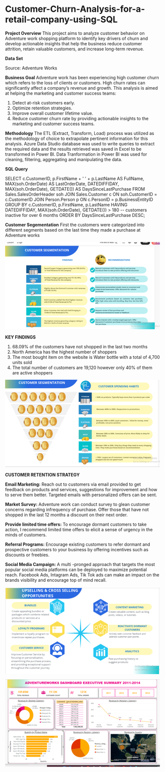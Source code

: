 # Customer-Churn-Analysis-for-a-retail-company-using-SQL

**Project Overview**
This project aims to analyze customer behavior on Adventure work shopping platform to identify key drivers of churn and develop actionable insights that help the business reduce customer attrition, retain valuable customers, and increase long-term revenue.


**Data Set**


Source: Adventure Works



**Business Goal**
Adventure work has been experiencing high customer churn which refers to the loss of clients or customers. High churn rates can significantly affect a company’s revenue and growth. This analysis is aimed at helping the marketing and customer success teams:
1. Detect at-risk customers early.
2. Optimize retention strategies.
3. Improve overall customer lifetime value.
4. Reduce customer churn rate by providing actionable insights to the marketing and customer success teams.

**Methodology**
The ETL (Extract, Transform, Load) process was utilized as the methodology of choice to extrapolate pertinent information for this analysis. Azure Data Studio database was used to write queries to extract the required data and the results retrieved was saved in Excel to be transformed in Power BI. Data Tranformation in Power BI was used for
cleaning, filtering, aggregating and manipulating the data.

**SQL Query**

SELECT 
    c.CustomerID,
    p.FirstName + ' ' + p.LastName AS FullName,
    MAX(soh.OrderDate) AS LastOrderDate,
    DATEDIFF(DAY, MAX(soh.OrderDate), GETDATE()) AS DaysSinceLastPurchase
FROM Sales.SalesOrderHeader soh
JOIN Sales.Customer c ON soh.CustomerID = c.CustomerID
JOIN Person.Person p ON c.PersonID = p.BusinessEntityID
GROUP BY c.CustomerID, p.FirstName, p.LastName
HAVING DATEDIFF(DAY, MAX(soh.OrderDate), GETDATE()) > 180 -- customers inactive for over 6 months
ORDER BY DaysSinceLastPurchase DESC;

**Customer Segementation**
First the customers were categorized into different segments based on the last time they made a purchase at Adventure works

 ![Screenshot (378)](https://github.com/Tolulope88/Customer-Churn-Analysis-for-a-retail-company-using-SQL/blob/main/Screenshot%20(378).png)


**KEY FINDINGS**

1. 68.09% of the customers have not shopped in the last two months
2. North America has the highest number of shoppers
3. The most bought item on the website is Water bottle with a total of 4,700 units sold
4. The total number of customers are 19,120 however only 40% of them are active shoppers





  ![Screenshot (381)](https://github.com/Tolulope88/Customer-Churn-Analysis-for-a-retail-company-using-SQL/blob/main/Screenshot%20(381).png)





**CUSTOMER RETENTION STRATEGY**

**Email Marketing:**  Reach out to customers via email provided to get feedback on products and services, suggestions for improvement and
how to serve them better. Targeted emails with personalized offers can be sent.


**Market Survey:** Adventure work  can conduct survey to glean customer concerns regarding infrequency of purchase. Offer those that have not shopped in the last 12 months a
discount on their next order.

**Provide limited time offers:** To encourage dormant customers to take action, I recommend limited time offers to elicit a sense of urgency in the minds of customers.

**Referral Programs:** Encourage existing customers to refer dormant and prospective customers to your business by offering incentives such as discounts or freebies.

**Social Media Campaign:** A multi -pronged approach that targets the most popular social media platforms can be deployed to maximize potential reach. Facebook Ads, Intagram Ads, Tik Tok ads can make an impact on the brands visibility and encourage top of mind recall.






 ![Screenshot (384)](https://github.com/Tolulope88/Customer-Churn-Analysis-for-a-retail-company-using-SQL/blob/main/Screenshot%20(384).png)








 
 
 
 
 
 
 
 
 
 
 
 
 
 ![Screenshot (376)](https://github.com/Tolulope88/Customer-Churn-Analysis-for-a-retail-company-using-SQL/blob/main/Screenshot%20(376).png)
